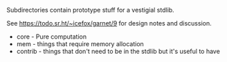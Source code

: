 Subdirectories contain prototype stuff for a vestigial stdlib.

See https://todo.sr.ht/~icefox/garnet/9 for design notes and discussion.

 * core - Pure computation
 * mem - things that require memory allocation
 * contrib - things that don't need to be in the stdlib but it's useful to have 